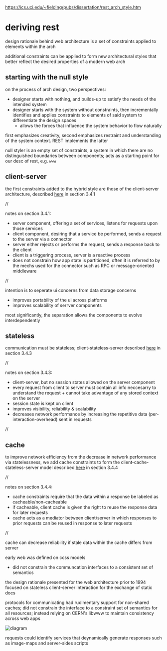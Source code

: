 https://ics.uci.edu/~fielding/pubs/dissertation/rest_arch_style.htm

# deriving rest

design rationale behind web architecture is a set of constraints applied to elements within the arch

additional constraints can be applied to form new architectural styles that better reflect the desired properties of a modern web arch

## starting with the null style

on the process of arch design, two perspectives:
- designer starts with nothing, and builds-up to satisfy the needs of the intended system
- designer starts with the system without constraints, then incrementally identifies and applies constraints to elements of said system to differentiate the design spaces
  - allows the forces that influence the system behavior to flow naturally

first emphasizes creativity, second emphasizes restraint and understanding of the system context. REST implements the latter

null styler is an empty set of constraints, a system in which there are no distinguished boundaries between components; acts as a starting point for our desc of rest, e.g. `www`

## client-server

the first constraints added to the hybrid style are those of the client-server architecture, described [here](https://ics.uci.edu/~fielding/pubs/dissertation/net_arch_styles.htm#sec_3_4_1) in section 3.4.1

//

notes on section 3.4.1:
- server component, offering a set of services, listens for requests upon those services
- client component, desiring that a service be performed, sends a request to the server via a connector
- server either rejects or performs the request, sends a response back to the client
- client is a triggering process, server is a reactive process
- does not constrain how app state is partitioned, often it is referred to by the mechs used for the connector such as RPC or message-oriented middleware

//

intention is to seperate ui concerns from data storage concerns
- improves portability of the ui across platforms
- improves scalability of serrver components

most significantly, the separation allows the components to evolve interdependently

## stateless

communication must be stateless; client-stateless-server described [here](https://ics.uci.edu/~fielding/pubs/dissertation/net_arch_styles.htm#sec_3_4_3) in section 3.4.3

//

notes on section 3.4.3:
- client-server, but no session states allowed on the server component
- every request from client to server must contain all info neccesarry to understand the request + cannot take advantage of any stored context on the server
- session state is kept on client
- improves visibility, reliability & scalability
- decreases network performance by increasing the repetitive data (per-interaction-overhead) sent in requests

//

## cache

to improve network efficiency from the decrease in network performance via statelessness, we add cache constraints to form the client-cache-stateless-server model described [here](https://ics.uci.edu/~fielding/pubs/dissertation/net_arch_styles.htm#sec_3_4_4) in section 3.4.4

//

notes on section 3.4.4:
- cache constraints require that the data within a response be labeled as cacheable/non-cacheable
- if cacheable, client cache is given the right to reuse the response data for later requests
- cache acts as a mediator between client/server in which responses to prior requests can be reused in response to later requests

//

cache can decrease reliability if stale data within the cache differs from server

early web was defined on ccss models
- did not constrain the communcation interfaces to a consistent set of semantics

the design rationale presented for the web architecture prior to 1994 focused on stateless client-server interaction for the exchange of static docs

protocols for communicating had rudimentary support for non-shared caches; did not constrain the interface to a constraint set of semantics for all resources; instead relying on CERN's libwww to maintain consistency across web apps

![diagram](https://ics.uci.edu/~fielding/pubs/dissertation/early_web_arch.gif)

requests could identify services that deynamically generate responses such as image-maps and server-sides scripts


